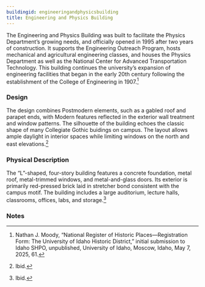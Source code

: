 ```yaml
---
buildingid: engineeringandphysicsbuilding
title: Engineering and Physics Building
---
```


The Engineering and Physics Building was built to facilitate the Physics Department’s growing needs, and officially opened in 1995 after two years of construction. It supports the Engineering Outreach Program, hosts mechanical and agricultural engineering classes, and houses the Physics Department as well as the National Center for Advanced Transportation Technology. This building continues the university’s expansion of engineering facilities that began in the early 20th century following the establishment of the College of Engineering in 1907.[^1]

### Design
The design combines Postmodern elements, such as a gabled roof and parapet ends, with Modern features reflected in the exterior wall treatment and window patterns. The silhouette of the building echoes the classic shape of many Collegiate Gothic buidings on campus. The layout allows ample daylight in interior spaces while limiting windows on the north and east elevations.[^2]

### Physical Description
The “L”-shaped, four-story building features a concrete foundation, metal roof, metal-trimmed windows, and metal-and-glass doors. Its exterior is primarily red-pressed brick laid in stretcher bond consistent with the campus motif. The building includes a large auditorium, lecture halls, classrooms, offices, labs, and storage.[^3]
 
### Notes 
[^1]: Nathan J. Moody, “National Register of Historic Places—Registration Form: The University of Idaho Historic District,” initial submission to Idaho SHPO, unpublished, University of Idaho, Moscow, Idaho, May 7, 2025, 61. 
[^2]: Ibid. 
[^3]: Ibid. 
